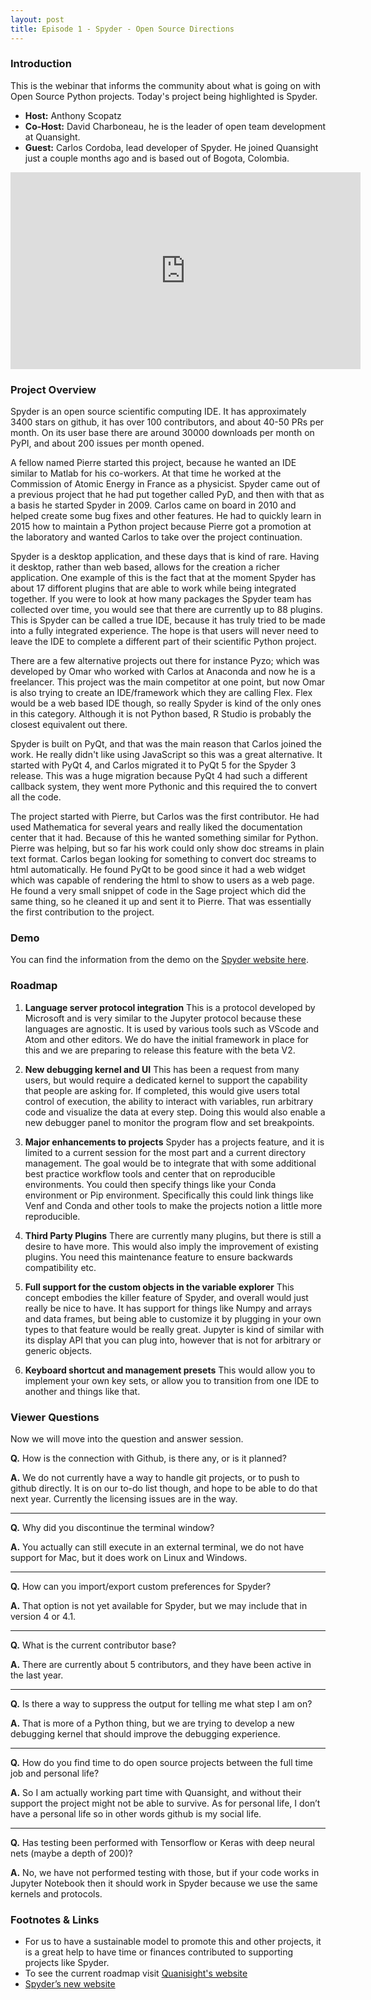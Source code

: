 ```yaml
---
layout: post
title: Episode 1 - Spyder - Open Source Directions
---
```


### Introduction

This is the webinar that informs the community about what is going on with Open Source Python projects.  Today's project being highlighted is Spyder.

* **Host:** Anthony Scopatz
* **Co-Host:** David Charboneau, he is the leader of open team development at Quansight.
* **Guest:** Carlos Cordoba, lead developer of Spyder. He joined Quansight just a couple months ago and is based out of Bogota, Colombia.

<div "text-align:center;">
<iframe width="560" height="315" src="https://www.youtube.com/embed/vtLdH4VbACA" frameborder="0" allow="accelerometer; autoplay; encrypted-media; gyroscope; picture-in-picture" allowfullscreen></iframe>
</div>


### Project Overview

Spyder is an open source scientific computing IDE. It has approximately 3400 stars on github, it has over 100 contributors, and about 40-50 PRs per month. On its user base there are around 30000 downloads per month on PyPI, and about 200 issues per month opened.

A fellow named Pierre started this project, because he wanted an IDE similar to Matlab for his co-workers.  At that time he worked at the Commission of Atomic Energy in France as a physicist. Spyder came out of a previous project that he had put together called PyD, and then with that as a basis he started Spyder in 2009.  Carlos came on board in 2010 and helped create some bug fixes and other features.  He had to quickly learn in 2015 how to maintain a Python project because Pierre got a promotion at the laboratory and wanted Carlos to take over the project continuation.

Spyder is a desktop application, and these days that is kind of rare.  Having it desktop, rather than web based, allows for the creation a richer application.  One example of this is the fact that at the moment Spyder has about 17 difforent plugins that are able to work while being integrated together. If you were to look at how many packages the Spyder team has collected over time, you would see that there are currently up to 88 plugins.  This is Spyder can be called a true IDE, because it has truly tried to be made into a fully integrated experience.  The hope is that users will never need to leave the IDE to complete a different part of their scientific Python project.

There are a few alternative projects out there for instance Pyzo; which was developed by Omar who worked with Carlos at Anaconda and now he is a freelancer.  This project was the main competitor at one point, but now Omar is also trying to create an IDE/framework which they are calling Flex.  Flex would be a web based IDE though, so really Spyder is kind of the only ones in this category.  Although it is not Python based, R Studio is probably the closest equivalent out there.

Spyder is built on PyQt, and that was the main reason that Carlos joined the work.  He really didn't like using JavaScript so this was a great alternative.  It started with PyQt 4, and Carlos migrated it to PyQt 5 for the Spyder 3 release.  This was a huge migration because PyQt 4 had such a different callback system, they went more Pythonic and this required the to convert all the code.

The project started with Pierre, but Carlos was the first contributor. He had used Mathematica for several years and really liked the documentation center that it had.  Because of this he wanted something similar for Python.  Pierre was helping, but so far his work could only show doc streams in plain text format.  Carlos began looking for something to convert doc streams to html automatically.  He found PyQt to be good since it had a web widget which was capable of rendering the html to show to users as a web page.  He found a very small snippet of code in the Sage project which did the same thing, so he cleaned it up and sent it to Pierre.  That was essentially the first contribution to the project.

### Demo

You can find the information from the demo on the [Spyder website here](https://www.spyder-ide.org/).

### Roadmap

1. **Language server protocol integration** This is a protocol developed by Microsoft and is very similar to the Jupyter protocol because these languages are agnostic. It is used by various tools such as VScode and Atom and other editors.  We do have the initial framework in place for this and we are preparing to release this feature with the beta V2.

2. **New debugging kernel and UI** This has been a request from many users, but would require a dedicated kernel to support the capability that people are asking for.  If completed, this would give users total control of execution, the ability to interact with variables, run arbitrary code and visualize the data at every step.  Doing this would also enable a new debugger panel to monitor the program flow and set breakpoints.

3. **Major enhancements to projects** Spyder has a projects feature, and it is limited to a current session for the most part and a current directory management.  The goal would be to integrate that with some additional best practice workflow tools and center that on reproducible environments.  You could then specify things like your Conda environment or Pip environment.  Specifically this could link things like Venf and Conda and other tools to make the projects notion a little more reproducible.

4. **Third Party Plugins** There are currently many plugins, but there is still a desire to have more.  This would also imply the improvement of existing plugins.  You need this maintenance feature to ensure backwards compatibility etc.

5. **Full support for the custom objects in the variable explorer** This concept embodies the killer feature of Spyder, and overall would just really be nice to have.  It has support for things like Numpy and arrays and data frames, but being able to customize it by plugging in your own types to that feature would be really great.  Jupyter is kind of similar with its display API that you can plug into, however that is not for arbitrary or generic objects.

6. **Keyboard shortcut and management presets** This would allow you to implement your own key sets, or allow you to transition from one IDE to another and things like that.

### Viewer Questions

Now we will move into the question and answer session.

**Q.** How is the connection with Github, is there any, or is it planned?

**A.** We do not currently have a way to handle git projects, or to push to github directly.  It is on our to-do list though, and hope to be able to do that next year.  Currently the licensing issues are in the way.

---

**Q.** Why did you discontinue the terminal window?

**A.** You actually can still execute in an external terminal, we do not have support for Mac, but it does work on Linux and Windows.

---

**Q.** How can you import/export custom preferences for Spyder?

**A.** That option is not yet available for Spyder, but we may include that in version 4 or 4.1.

---

**Q.** What is the current contributor base?

**A.** There are currently about 5 contributors, and they have been active in the last year.

---

**Q.** Is there a way to suppress the output for telling me what step I am on?

**A.** That is more of a Python thing, but we are trying to develop a new debugging kernel that should improve the debugging experience.

---

**Q.** How do you find time to do open source projects between the full time job and personal life?

**A.** So I am actually working part time with Quansight, and without their support the project might not be able to survive.  As for personal life, I don’t have a personal life so in other words github is my social life.

---

**Q.** Has testing been performed with Tensorflow or Keras with deep neural nets (maybe a depth of 200)?

**A.** No, we have not performed testing with those, but if your code works in Jupyter Notebook then it should work in Spyder because we use the same kernels and protocols.

### Footnotes & Links

* For us to have a sustainable model to promote this and other projects, it is a great help to have time or finances contributed to supporting projects like Spyder.
* To see the current roadmap visit [Quanisight's website](https://quansight.com/projects)
* [Spyder’s new website](https://www.spyder-ide.org)

